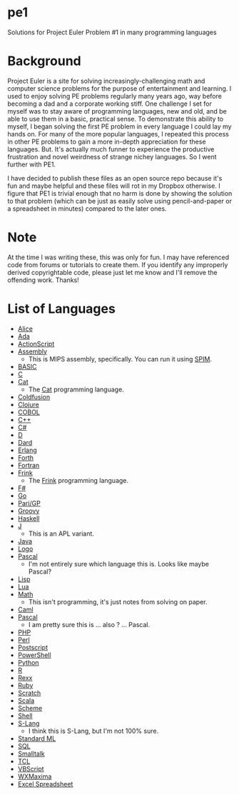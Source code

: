 # pe1
Solutions for Project Euler Problem #1 in many programming languages

# Background

Project Euler is a site for solving increasingly-challenging math and computer science problems for the purpose of entertainment and learning. I used to enjoy solving PE problems regularly many years ago, way before becoming a dad and a corporate working stiff. One challenge I set for myself was to stay aware of programming languages, new and old, and be able to use them in a basic, practical sense. To demonstrate this ability to myself, I began solving the first PE problem in every language I could lay my hands on. For many of the more popular languages, I repeated this process in other PE problems to gain a more in-depth appreciation for these languages. But. It's actually much funner to experience the productive frustration and novel weirdness of strange nichey languages. So I went further with PE1.

I have decided to publish these files as an open source repo because it's fun and maybe helpful and these files will rot in my Dropbox otherwise. I figure that PE1 is trivial enough that no harm is done by showing the solution to that problem (which can be just as easily solve using pencil-and-paper or a spreadsheet in minutes) compared to the later ones.

# Note
At the time I was writing these, this was only for fun. I may have referenced code from forums or tutorials to create them. If you identify any improperly derived copyrightable code, please just let me know and I'll remove the offending work. Thanks!

# List of Languages

- [Alice](src/PE1.a2w)
- [Ada](src/PE1.adb)
- [ActionScript](src/PE1.as)
- [Assembly](src/PE1.asm)
  - This is MIPS assembly, specifically. You can run it using [SPIM](http://spimsimulator.sourceforge.net/).
- [BASIC](src/PE1.bas)
- [C](src/PE1.c)
- [Cat](src/PE1.cat)
  - The [Cat](https://github.com/cdiggins/cat-language) programming language.
- [Coldfusion](src/PE1.cfm)
- [Clojure](src/PE1.clj)
- [COBOL](src/PE1.COB)
- [C++](src/PE1.cpp)
- [C#](src/PE1.cs)
- [D](src/PE1.d)
- [Dard](src/PE1.dart)
- [Erlang](src/PE1.erl)
- [Forth](src/PE1.f)
- [Fortran](src/PE1.for)
- [Frink](src/PE1.frink)
  - The [Frink](https://frinklang.org/) programming language.
- [F#](src/PE1.fs)
- [Go](src/PE1.go)
- [Pari/GP](src/PE1.gp)
- [Groovy](src/PE1.groovy)
- [Haskell](src/PE1.hs)
- [J](src/PE1.ijx)
  - This is an APL variant.
- [Java](src/PE1.java)
- [Logo](src/PE1.LGO)
- [Pascal](src/PE1.lpr)
  - I'm not entirely sure which language this is. Looks like maybe Pascal?
- [Lisp](src/PE1.lsp)
- [Lua](src/PE1.lua)
- [Math](src/PE1.math.txt)
  - This isn't programming, it's just notes from solving on paper.
- [Caml](src/PE1.ml)
- [Pascal](src/PE1.pas)
  - I am pretty sure this is ... also ? ... Pascal.
- [PHP](src/PE1.php)
- [Perl](src/PE1.pl)
- [Postscript](src/PE1.ps)
- [PowerShell](src/PE1.psl)
- [Python](src/PE1.py)
- [R](src/PE1.r)
- [Rexx](src/PE1.rexx)
- [Ruby](src/PE1.ruby)
- [Scratch](src/PE1.sb)
- [Scala](src/PE1.scala)
- [Scheme](src/PE1.scm)
- [Shell](src/PE1.sh)
- [S-Lang](src/PE1.sl)
  - I think this is S-Lang, but I'm not 100% sure.
- [Standard ML](src/PE1.sml)
- [SQL](src/PE1.sql)
- [Smalltalk](PE1.st)
- [TCL](PE1.tcl)
- [VBScript](PE1.vbs)
- [WXMaxima](PE1.wxm)
- [Excel Spreadsheet](PE1.xls)
